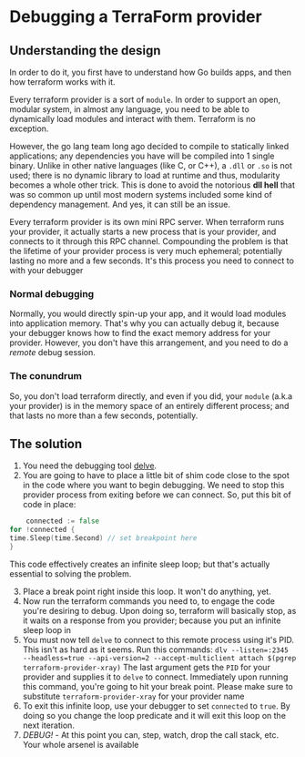 #  Debugging a TerraForm provider

## Understanding the design

In order to do it, you first have to understand how Go builds apps, and then how terraform works with it.

Every terraform provider is a sort of `module`. In order to support an open, modular system, in almost any language, you need to be able to dynamically load modules and interact with them. Terraform is no exception.

However, the go lang team long ago decided to compile to statically linked applications;
any dependencies you have will be compiled into 1 single binary. Unlike in other native languages (like C, or C++), a
`.dll` or `.so` is not used; there is no dynamic library to load at runtime and thus, modularity becomes a whole other trick.
This is done to avoid the notorious **dll hell** that was so common up until most modern systems included some
kind of dependency management. And yes, it can still be an issue.

Every terraform provider is its own mini RPC server. When terraform runs your provider, it actually starts a new process that is your provider, and connects to it through
this RPC channel. Compounding the problem is that the lifetime of your provider process is very much
ephemeral; potentially lasting no more and a few seconds. It's this process you need to connect to with your debugger

### Normal debugging
Normally, you would directly spin-up your app, and it would load modules into application memory. That's why you can actually
debug it, because your debugger knows how to find the exact memory address for your provider. However, you don't have
this arrangement, and you need to do a _remote_ debug session.

### The conundrum
So, you don't load terraform directly, and even if you did, your `module` (a.k.a your provider) is in the memory
space of an entirely different process; and that lasts no more than a few seconds, potentially.

## The solution

1. You need the debugging tool [delve](https://github.com/go-delve/delve).
2. You are going to have to place a little bit of shim code close to the spot in the code where you want to begin
   debugging. We need to stop this provider process from exiting before we can connect. So, put this bit of code in place:
```go
	connected := false
for !connected {
time.Sleep(time.Second) // set breakpoint here
}
```
This code effectively creates an infinite sleep loop; but that's actually essential to solving the problem.

3. Place a break point right inside this loop. It won't do anything, yet.
4. Now run the terraform commands you need to, to engage the code you're desiring to debug. Upon doing so,
   terraform will basically stop, as it waits on a response from you provider; because you put an infinite sleep loop in
5. You must now tell `delve` to connect to this remote process using it's PID. This isn't as hard as it seems.
   Run this commands:
   `dlv --listen=:2345 --headless=true --api-version=2 --accept-multiclient attach $(pgrep terraform-provider-xray)`
   The last argument gets the `PID` for your provider and supplies it to `delve` to connect. Immediately upon running this
   command, you're going to hit your break point. Please make sure to substitute `terraform-provider-xray` for your provider name
6. To exit this infinite loop, use your debugger to set `connected` to `true`. By doing so you change the loop predicate
   and it will exit this loop on the next iteration.
7. *DEBUG!* - At this point you can, step, watch, drop the call stack, etc. Your whole arsenel is available
